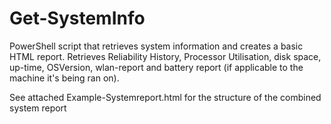 # Get-SystemInfo
PowerShell script that retrieves system information and creates a basic HTML report.
Retrieves Reliability History, Processor Utilisation, disk space, up-time, OSVersion, wlan-report and battery report (if applicable to the machine it's being ran on).

See attached Example-Systemreport.html for the structure of the combined system report
